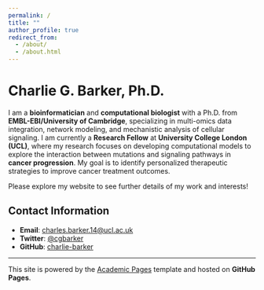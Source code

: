 ```yaml
---
permalink: /
title: ""
author_profile: true
redirect_from: 
  - /about/
  - /about.html
---
```


# Charlie G. Barker, Ph.D.

I am a **bioinformatician** and **computational biologist** with a Ph.D. from **EMBL-EBI/University of Cambridge**, specializing in multi-omics data integration, network modeling, and mechanistic analysis of cellular signaling. I am currently a **Research Fellow** at **University College London (UCL)**, where my research focuses on developing computational models to explore the interaction between mutations and signaling pathways in **cancer progression**. My goal is to identify personalized therapeutic strategies to improve cancer treatment outcomes.

Please explore my website to see further details of my work and interests!

## Contact Information

- **Email**: [charles.barker.14@ucl.ac.uk](mailto:charles.barker.14@ucl.ac.uk)
- **Twitter**: [@cgbarker](https://twitter.com/cgbarker)
- **GitHub**: [charlie-barker](https://github.com/charlie-barker)

---

This site is powered by the [Academic Pages](https://github.com/academicpages/academicpages.github.io) template and hosted on **GitHub Pages**.


